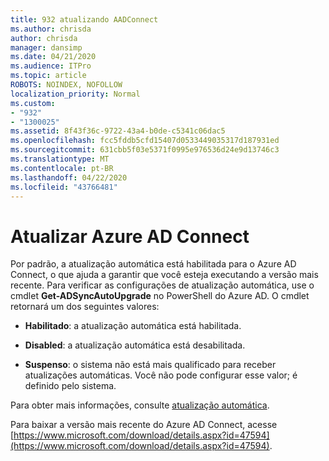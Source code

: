 ```yaml
---
title: 932 atualizando AADConnect
ms.author: chrisda
author: chrisda
manager: dansimp
ms.date: 04/21/2020
ms.audience: ITPro
ms.topic: article
ROBOTS: NOINDEX, NOFOLLOW
localization_priority: Normal
ms.custom:
- "932"
- "1300025"
ms.assetid: 8f43f36c-9722-43a4-b0de-c5341c06dac5
ms.openlocfilehash: fcc5fddb5cfd15407d0533449035317d187931ed
ms.sourcegitcommit: 631cbb5f03e5371f0995e976536d24e9d13746c3
ms.translationtype: MT
ms.contentlocale: pt-BR
ms.lasthandoff: 04/22/2020
ms.locfileid: "43766481"
---
```

# <a name="upgrade-azure-ad-connect"></a>Atualizar Azure AD Connect

Por padrão, a atualização automática está habilitada para o Azure AD Connect, o que ajuda a garantir que você esteja executando a versão mais recente. Para verificar as configurações de atualização automática, use o cmdlet **Get-ADSyncAutoUpgrade** no PowerShell do Azure AD. O cmdlet retornará um dos seguintes valores:

- **Habilitado**: a atualização automática está habilitada.

- **Disabled**: a atualização automática está desabilitada.

- **Suspenso**: o sistema não está mais qualificado para receber atualizações automáticas. Você não pode configurar esse valor; é definido pelo sistema.

Para obter mais informações, consulte [atualização automática](https://docs.microsoft.com/azure/active-directory/connect/active-directory-aadconnect-feature-automatic-upgrade).

Para baixar a versão mais recente do Azure AD Connect, acesse [https://www.microsoft.com/download/details.aspx?id=47594](https://www.microsoft.com/download/details.aspx?id=47594).
